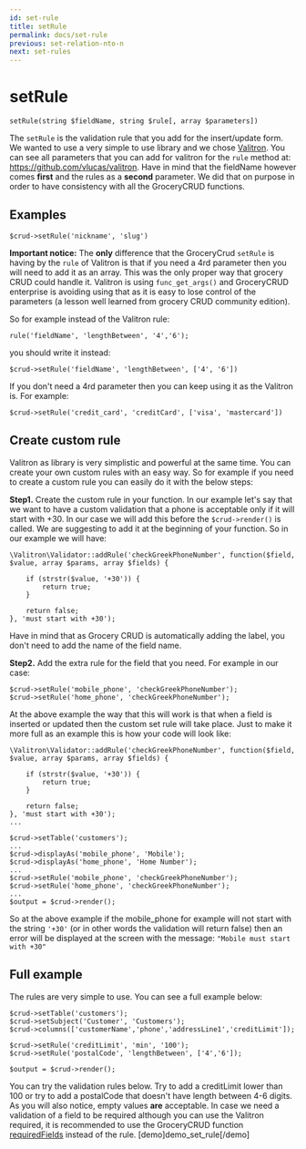 ```yaml
---
id: set-rule
title: setRule
permalink: docs/set-rule
previous: set-relation-nto-n
next: set-rules
---
```


# setRule


<pre><code class="php">setRule(string $fieldName, string $rule[, array $parameters])</code></pre>
The <code>setRule</code> is the validation rule that you add for the insert/update form. We wanted to use a very simple to use library and we chose <a href="https://github.com/vlucas/valitron" target="_blank" rel="noopener noreferrer">Valitron</a>. You can see all parameters that you can add for valitron for the <code>rule</code> method at: <a href="https://github.com/vlucas/valitron" target="_blank" rel="noopener noreferrer">https://github.com/vlucas/valitron</a>. Have in mind that the fieldName however comes <strong>first</strong> and the rules as a <strong>second</strong> parameter. We did that on purpose in order to have consistency with all the GroceryCRUD functions.

<h2 id='examples'>Examples</h2>

<pre><code class="php">$crud-&gt;setRule('nickname', 'slug')</code></pre>
<strong>Important notice:</strong> The <strong>only</strong> difference that the GroceryCrud <code>setRule</code> is having by the <code>rule</code> of Valitron is that if you need a 4rd parameter then you will need to add it as an array. This was the only proper way that grocery CRUD could handle it. Valitron is using <code>func_get_args()</code> and GroceryCRUD enterprise is avoiding using that as it is easy to lose control of the parameters (a lesson well learned from grocery CRUD community edition).

So for example instead of the Valitron rule:
<pre><code class="php">rule('fieldName', 'lengthBetween', '4','6');</code></pre>
you should write it instead:
<pre><code class="php">$crud-&gt;setRule('fieldName', 'lengthBetween', ['4', '6'])</code></pre>
If you don't need a 4rd parameter then you can keep using it as the Valitron is. For example:
<pre><code class="php">$crud-&gt;setRule('credit_card', 'creditCard', ['visa', 'mastercard'])</code></pre>


<h2 id='create-custom-rule'>Create custom rule</h2>
Valitron as library is very simplistic and powerful at the same time. You can create your own custom rules with an easy way. So for example if you need to create a custom rule you can easily do it with the below steps:

<strong>Step1.</strong> Create the custom rule in your function. In our example let's say that we want to have a custom validation that a phone is acceptable only if it will start with +30. In our case we will add this before the <code>$crud->render()</code> is called. We are suggesting to add it at the beginning of your function. So in our example we will have:

<pre><code class="php">\Valitron\Validator::addRule('checkGreekPhoneNumber', function($field, $value, array $params, array $fields) {

	if (strstr($value, '+30')) {
		return true;
	}

    return false;
}, 'must start with +30');</code></pre>

Have in mind that as Grocery CRUD is automatically adding the label, you don't need to add the name of the field name.

<strong>Step2.</strong> Add the extra rule for the field that you need. For example in our case:

<pre><code class="php">$crud->setRule('mobile_phone', 'checkGreekPhoneNumber');
$crud->setRule('home_phone', 'checkGreekPhoneNumber');</code></pre>

At the above example the way that this will work is that when a field is inserted or updated then the custom set rule will take place. Just to make it more full as an example this is how your code will look like:

<pre><code class="php">\Valitron\Validator::addRule('checkGreekPhoneNumber', function($field, $value, array $params, array $fields) {

	if (strstr($value, '+30')) {
		return true;
	}

    return false;
}, 'must start with +30');
...

$crud->setTable('customers');
...
$crud->displayAs('mobile_phone', 'Mobile');
$crud->displayAs('home_phone', 'Home Number');
...
$crud->setRule('mobile_phone', 'checkGreekPhoneNumber');
$crud->setRule('home_phone', 'checkGreekPhoneNumber');
...
$output = $crud->render();
</code></pre>

So at the above example if the mobile_phone for example will not start with the string <code>'+30'</code> (or in other words the validation will return false) then an error will be displayed at the screen with the message: <code>"Mobile must start with +30"</code>

<h2 id='full-example'>Full example</h2>

The rules are very simple to use. You can see a full example below:
<pre><code class="php">$crud-&gt;setTable('customers');
$crud-&gt;setSubject('Customer', 'Customers');
$crud-&gt;columns(['customerName','phone','addressLine1','creditLimit']);

$crud-&gt;setRule('creditLimit', 'min', '100');
$crud-&gt;setRule('postalCode', 'lengthBetween', ['4','6']);

$output = $crud-&gt;render();</code></pre>
You can try the validation rules below. Try to add a creditLimit lower than 100 or try to add a postalCode that doesn't have length between 4-6 digits. As you will also notice, empty values <strong>are</strong> acceptable. In case we need a validation of a field to be required although you can use the Valitron required, it is recommended to use the GroceryCRUD function <a href="/enterprise/api-and-function-list/requiredFields">requiredFields</a> instead of the rule.
[demo]demo_set_rule[/demo]
